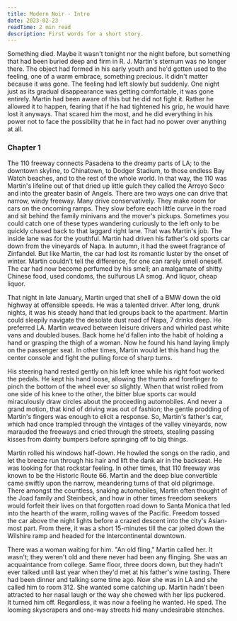 ```yaml
---
title: Modern Noir - Intro
date: 2023-02-23
readTime: 2 min read
description: First words for a short story.
---
```


Something died. Maybe it wasn't tonight nor the night before, but something that had been buried deep and firm in R. J. Martin's sternum was no longer there. The object had formed in his early youth and he'd gotten used to the feeling, one of a warm embrace, something precious. It didn't matter because it was gone. The feeling had left slowly but suddenly. One night just as its gradual disappearance was getting comfortable, it was gone entirely. Martin had been aware of this but he did not fight it. Rather he allowed it to happen, fearing that if he had tightened his grip, he would have lost it anyways. That scared him the most, and he did everything in his power not to face the possibility that he in fact had no power over anything at all.

### Chapter 1

The 110 freeway connects Pasadena to the dreamy parts of LA; to the downtown skyline, to Chinatown, to Dodger Stadium, to those endless Bay Watch beaches, and to the rest of the whole world. In that way, the 110 was Martin's lifeline out of that dried up little gulch they called the Arroyo Seco and into the greater basin of Angels. There are two ways one can drive that narrow, windy freeway. Many drive conservatively. They make room for cars on the oncoming ramps. They slow before each little curve in the road and sit behind the family minivans and the mover's pickups. Sometimes you could catch one of these types wandering curiously to the left only to be quickly chased back to that laggard right lane. That was Martin's job. The inside lane was for the youthful. Martin had driven his father's old sports car down from the vineyards of Napa. In autumn, it had the sweet fragrance of Zinfandel. But like Martin, the car had lost its romantic luster by the onset of winter. Martin couldn't tell the difference, for one can rarely smell oneself. The car had now become perfumed by his smell; an amalgamate of shitty Chinese food, used condoms, the sulfurous LA smog. And liquor, cheap liquor.

That night in late January, Martin urged that shell of a BMW down the old highway at offensible speeds. He was a talented driver. After long, drunk nights, it was his steady hand that led groups back to the apartment. Martin could sleepily navigate the desolate dust road of Napa, 7 drinks deep. He preferred LA. Martin weaved between leisure drivers and whirled past white vans and doubled buses. Back home he'd fallen into the habit of holding a hand or grasping the thigh of a woman. Now he found his hand laying limply on the passenger seat. In other times, Martin would let this hand hug the center console and fight the pulling force of sharp turns.

His steering hand rested gently on his left knee while his right foot worked the pedals. He kept his hand loose, allowing the thumb and forefinger to pinch the bottom of the wheel ever so slightly. When that wrist rolled from one side of his knee to the other, the bitter blue sports car would miraculously draw circles about the proceeding automobiles. And never a grand motion, that kind of driving was out of fashion; the gentle prodding of Martin's fingers was enough to elicit a response. So, Martin's father's car, which had once trampled through the vintages of the valley vineyards, now marauded the freeways and cried through the streets, stealing passing kisses from dainty bumpers before springing off to big things.

Martin rolled his windows half-down. He howled the songs on the radio, and let the breeze run through his hair and lift the dank air in the backseat. He was looking for that rockstar feeling. In other times, that 110 freeway was known to be the Historic Route 66. Martin and the deep blue convertible came swiftly upon the narrow, meandering turns of that old pilgrimage. There amongst the countless, snaking automobiles, Martin often thought of the Joad family and Steinbeck, and how in other times freedom seekers would forfeit their lives on that forgotten road down to Santa Monica that led into the hearth of the warm, rolling waves of the Pacific. Freedom tossed the car above the night lights before a crazed descent into the city's Asian-most part. From there, it was a short 15-minutes till the car jolted down the Wilshire ramp and headed for the Intercontinental downtown.

There was a woman waiting for him. "An old fling," Martin called her. It wasn't; they weren't old and there never had been any flinging. She was an acquaintance from college. Same floor, three doors down, but they hadn't ever talked until last year when they'd met at his father's wine tasting. There had been dinner and talking some time ago. Now she was in LA and she called him to room 312. She wanted some catching up. Martin hadn't been attracted to her nasal laugh or the way she chewed with her lips puckered. It turned him off. Regardless, it was now a feeling he wanted. He sped. The looming skyscrapers and one-way streets hid many undesirable stenches.
